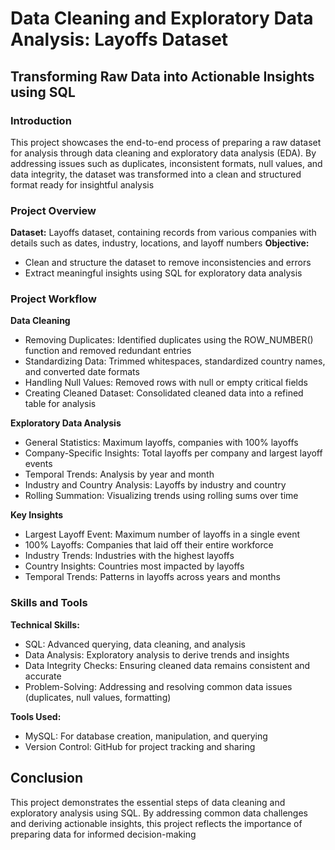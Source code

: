 # Data Cleaning and Exploratory Data Analysis: Layoffs Dataset

## Transforming Raw Data into Actionable Insights using SQL

### Introduction

This project showcases the end-to-end process of preparing a raw dataset for analysis through data cleaning and exploratory data analysis (EDA). By addressing issues such as duplicates, inconsistent formats, null values, and data integrity, the dataset was transformed into a clean and structured format ready for insightful analysis

### Project Overview

**Dataset:** Layoffs dataset, containing records from various companies with details such as dates, industry, locations, and layoff numbers
**Objective:**
- Clean and structure the dataset to remove inconsistencies and errors
- Extract meaningful insights using SQL for exploratory data analysis

### Project Workflow

**Data Cleaning**
- Removing Duplicates: Identified duplicates using the ROW_NUMBER() function and removed redundant entries
- Standardizing Data: Trimmed whitespaces, standardized country names, and converted date formats
- Handling Null Values: Removed rows with null or empty critical fields
- Creating Cleaned Dataset: Consolidated cleaned data into a refined table for analysis

**Exploratory Data Analysis**
- General Statistics: Maximum layoffs, companies with 100% layoffs
- Company-Specific Insights: Total layoffs per company and largest layoff events
- Temporal Trends: Analysis by year and month
- Industry and Country Analysis: Layoffs by industry and country
- Rolling Summation: Visualizing trends using rolling sums over time

 **Key Insights**
- Largest Layoff Event: Maximum number of layoffs in a single event
- 100% Layoffs: Companies that laid off their entire workforce
- Industry Trends: Industries with the highest layoffs
- Country Insights: Countries most impacted by layoffs
- Temporal Trends: Patterns in layoffs across years and months

### Skills and Tools

**Technical Skills:**
  - SQL: Advanced querying, data cleaning, and analysis
  - Data Analysis: Exploratory analysis to derive trends and insights
  - Data Integrity Checks: Ensuring cleaned data remains consistent and accurate
  - Problem-Solving: Addressing and resolving common data issues (duplicates, null values, formatting)

**Tools Used:**
- MySQL: For database creation, manipulation, and querying
- Version Control: GitHub for project tracking and sharing

## Conclusion

This project demonstrates the essential steps of data cleaning and exploratory analysis using SQL. By addressing common data challenges and deriving actionable insights, this project reflects the importance of preparing data for informed decision-making
